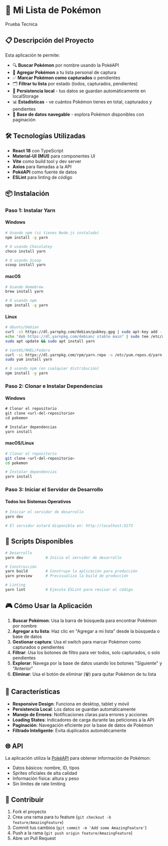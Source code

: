 # 🎯 Mi Lista de Pokémon
 Prueba Tecnica

## 📋 Descripción del Proyecto

Esta aplicación te permite:
- 🔍 **Buscar Pokémon** por nombre usando la PokéAPI
- 📝 **Agregar Pokémon** a tu lista personal de captura
- ✅ **Marcar Pokémon como capturados** o pendientes
- 🗂️ **Filtrar tu lista** por estado (todos, capturados, pendientes)
- 💾 **Persistencia local** - tus datos se guardan automáticamente en localStorage
- 📊 **Estadísticas** - ve cuántos Pokémon tienes en total, capturados y pendientes
- 🎴 **Base de datos navegable** - explora Pokémon disponibles con paginación

## 🛠️ Tecnologías Utilizadas

- **React 18** con TypeScript
- **Material-UI (MUI)** para componentes UI
- **Vite** como build tool y dev server
- **Axios** para llamadas a la API
- **PokéAPI** como fuente de datos
- **ESLint** para linting de código

## 📦 Instalación

### Paso 1: Instalar Yarn

#### Windows
```bash
# Usando npm (si tienes Node.js instalado)
npm install -g yarn

# O usando Chocolatey
choco install yarn

# O usando Scoop
scoop install yarn
```

#### macOS
```bash
# Usando Homebrew
brew install yarn

# O usando npm
npm install -g yarn
```

#### Linux
```bash
# Ubuntu/Debian
curl -sS https://dl.yarnpkg.com/debian/pubkey.gpg | sudo apt-key add -
echo "deb https://dl.yarnpkg.com/debian/ stable main" | sudo tee /etc/apt/sources.list.d/yarn.list
sudo apt update && sudo apt install yarn

# CentOS/RHEL/Fedora
curl -sL https://dl.yarnpkg.com/rpm/yarn.repo -o /etc/yum.repos.d/yarn.repo
sudo yum install yarn

# O usando npm (en cualquier distribución)
npm install -g yarn
```

### Paso 2: Clonar e Instalar Dependencias

#### Windows
```cmd
# Clonar el repositorio
git clone <url-del-repositorio>
cd pokemon

# Instalar dependencias
yarn install
```

#### macOS/Linux
```bash
# Clonar el repositorio
git clone <url-del-repositorio>
cd pokemon

# Instalar dependencias
yarn install
```

### Paso 3: Iniciar el Servidor de Desarrollo

#### Todos los Sistemas Operativos
```bash
# Iniciar el servidor de desarrollo
yarn dev

# El servidor estará disponible en: http://localhost:5173
```

## 🚀 Scripts Disponibles

```bash
# Desarrollo
yarn dev          # Inicia el servidor de desarrollo

# Construcción
yarn build        # Construye la aplicación para producción
yarn preview      # Previsualiza la build de producción

# Linting
yarn lint         # Ejecuta ESLint para revisar el código
```

## 🎮 Cómo Usar la Aplicación

1. **Buscar Pokémon**: Usa la barra de búsqueda para encontrar Pokémon por nombre
2. **Agregar a tu lista**: Haz clic en "Agregar a mi lista" desde la búsqueda o base de datos
3. **Gestionar captura**: Usa el switch para marcar Pokémon como capturados o pendientes
4. **Filtrar**: Usa los botones de filtro para ver todos, solo capturados, o solo pendientes
5. **Explorar**: Navega por la base de datos usando los botones "Siguiente" y "Anterior"
6. **Eliminar**: Usa el botón de eliminar (🗑️) para quitar Pokémon de tu lista


## 📱 Características

- **Responsive Design**: Funciona en desktop, tablet y móvil
- **Persistencia Local**: Los datos se guardan automáticamente
- **Manejo de Errores**: Notificaciones claras para errores y acciones
- **Loading States**: Indicadores de carga durante las peticiones a la API
- **Paginación**: Navegación eficiente por la base de datos de Pokémon
- **Filtrado Inteligente**: Evita duplicados automáticamente

## 🌐 API

La aplicación utiliza la [PokéAPI](https://pokeapi.co/) para obtener información de Pokémon:
- Datos básicos: nombre, ID, tipos
- Sprites oficiales de alta calidad
- Información física: altura y peso
- Sin límites de rate limiting

## 🤝 Contribuir

1. Fork el proyecto
2. Crea una rama para tu feature (`git checkout -b feature/AmazingFeature`)
3. Commit tus cambios (`git commit -m 'Add some AmazingFeature'`)
4. Push a la rama (`git push origin feature/AmazingFeature`)
5. Abre un Pull Request
